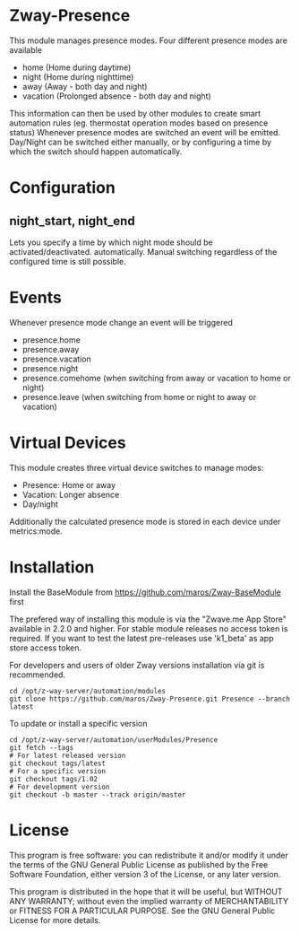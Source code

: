 # Zway-Presence

This module manages presence modes. Four different presence modes are available

* home (Home during daytime)
* night (Home during nighttime)
* away (Away - both day and night) 
* vacation (Prolonged absence - both day and night)

This information can then be used by other modules to create smart automation 
rules (eg. thermostat operation modes based on presence status) Whenever 
presence modes are switched an event will be emitted. Day/Night can be switched
either manually, or by configuring a time by which the switch should happen 
automatically.

# Configuration

## night_start, night_end

Lets you specify a time by which night mode should be activated/deactivated.
automatically. Manual switching regardless of the configured time is still 
possible.

# Events

Whenever presence mode change an event will be triggered

* presence.home
* presence.away
* presence.vacation
* presence.night
* presence.comehome (when switching from away or vacation to home or night)
* presence.leave (when switching from home or night to away or vacation)

# Virtual Devices

This module creates three virtual device switches to manage modes:

* Presence: Home or away
* Vacation: Longer absence
* Day/night

Additionally the calculated presence mode is stored in each device under 
metrics:mode.

# Installation

Install the BaseModule from https://github.com/maros/Zway-BaseModule first

The prefered way of installing this module is via the "Zwave.me App Store"
available in 2.2.0 and higher. For stable module releases no access token is 
required. If you want to test the latest pre-releases use 'k1_beta' as 
app store access token.

For developers and users of older Zway versions installation via git is 
recommended.

```shell
cd /opt/z-way-server/automation/modules
git clone https://github.com/maros/Zway-Presence.git Presence --branch latest
```

To update or install a specific version
```shell
cd /opt/z-way-server/automation/userModules/Presence
git fetch --tags
# For latest released version
git checkout tags/latest
# For a specific version
git checkout tags/1.02
# For development version
git checkout -b master --track origin/master
```

# License

This program is free software: you can redistribute it and/or modify
it under the terms of the GNU General Public License as published by
the Free Software Foundation, either version 3 of the License, or any 
later version.

This program is distributed in the hope that it will be useful,
but WITHOUT ANY WARRANTY; without even the implied warranty of
MERCHANTABILITY or FITNESS FOR A PARTICULAR PURPOSE. See the
GNU General Public License for more details.
